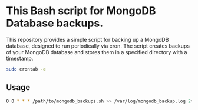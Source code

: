 # This Bash script for MongoDB Database backups.

This repository provides a simple script for backing up a MongoDB database, designed to run periodically via cron. The script creates backups of your MongoDB database and stores them in a specified directory with a timestamp.




```bash
sudo crontab -e
```

## Usage

```bash 
0 0 * * * /path/to/mongodb_backups.sh >> /var/log/mongodb_backup.log 2>&1

```
